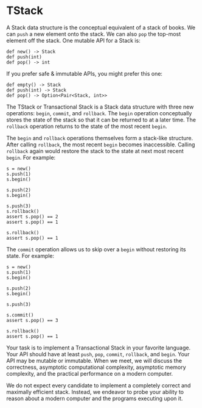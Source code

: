 # TStack

A Stack data structure is the conceptual equivalent of a stack of books. We can `push` a new element
onto the stack. We can also `pop` the top-most element off the stack. One mutable API for a Stack is:

    def new() -> Stack
    def push(int)
    def pop() -> int

If you prefer safe & immutable APIs, you might prefer this one:

    def empty() -> Stack
    def push(int) -> Stack
    def pop() -> Option<Pair<Stack, int>>

The TStack or Transactional Stack is a Stack data structure with three new operations: `begin`,
`commit`, and `rollback`. The `begin` operation conceptually stores the state of the stack so that
it can be returned to at a later time. The `rollback` operation returns to the state of the most
recent `begin`.

The `begin` and `rollback` operations themselves form a stack-like structure. After calling
`rollback`, the most recent `begin` becomes inaccessible. Calling `rollback` again would restore the
stack to the state at next most recent `begin`. For example:

    s = new()
    s.push(1)
    s.begin()

    s.push(2)
    s.begin()

    s.push(3)
    s.rollback()
    assert s.pop() == 2
    assert s.pop() == 1

    s.rollback()
    assert s.pop() == 1

The `commit` operation allows us to skip over a `begin` without restoring its state. For example:

    s = new()
    s.push(1)
    s.begin()

    s.push(2)
    s.begin()

    s.push(3)

    s.commit()
    assert s.pop() == 3

    s.rollback()
    assert s.pop() == 1

Your task is to implement a Transactional Stack in your favorite language. Your API should have at
least `push`, `pop`, `commit`, `rollback`, and `begin`. Your API may be mutable or immutable. When
we meet, we will discuss the correctness, asymptotic computational complexity, asymptotic memory
complexity, and the practical performance on a modern computer.

We do not expect every candidate to implement a completely correct and maximally efficient
stack. Instead, we endeavor to probe your ability to reason about a modern computer and the programs
executing upon it.
